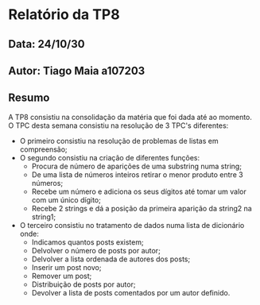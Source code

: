 # Relatório da TP8
## Data: 24/10/30
## Autor: Tiago Maia a107203
## Resumo
A TP8 consistiu na consolidação da matéria que foi dada até ao momento.
O TPC desta semana consistiu na resolução de 3 TPC's diferentes:
* O primeiro consistiu na resolução de problemas de listas em compreensão;
* O segundo consistiu na criação de diferentes funções:
  * Procura de número de aparições de uma substring numa string;
  * De uma lista de números inteiros retirar o menor produto entre 3 números;
  * Recebe um número e adiciona os seus dígitos até tomar um valor com um único dígito;
  * Recebe 2 strings e dá a posição da primeira aparição da string2 na string1;
* O terceiro consistiu no tratamento de dados numa lista de dicionário onde:
  * Indicamos quantos posts existem;
  * Delvolver o número de posts por autor;
  * Delvolver a lista ordenada de autores dos posts;
  * Inserir um post novo;
  * Remover um post;
  * Distribuição de posts por autor;
  * Devolver a lista de posts comentados por um autor definido.
  

